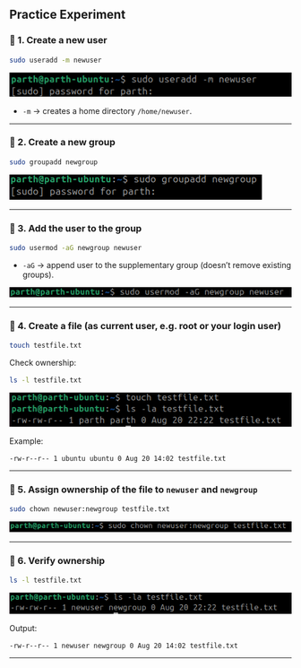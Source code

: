 Practice Experiment
---

### 🔹 1. Create a new user

```bash
sudo useradd -m newuser
```
![alt text](image5/newuser.png)


* `-m` → creates a home directory `/home/newuser`.

---

### 🔹 2. Create a new group

```bash
sudo groupadd newgroup
```

![alt text](image5/groupadd.png)

---

### 🔹 3. Add the user to the group

```bash
sudo usermod -aG newgroup newuser
```

* `-aG` → append user to the supplementary group (doesn’t remove existing groups).

![alt text](image5/neusergrio.png)


---

### 🔹 4. Create a file (as current user, e.g. root or your login user)

```bash
touch testfile.txt
```


Check ownership:

```bash
ls -l testfile.txt
```
![alt text](image5/testlsla.png)


Example:

```
-rw-r--r-- 1 ubuntu ubuntu 0 Aug 20 14:02 testfile.txt
```

---

### 🔹 5. Assign ownership of the file to `newuser` and `newgroup`

```bash
sudo chown newuser:newgroup testfile.txt
```

![alt text](image5/chowntest.png)

---

### 🔹 6. Verify ownership

```bash
ls -l testfile.txt
```

![alt text](image5/verifylsla.png)

Output:

```
-rw-r--r-- 1 newuser newgroup 0 Aug 20 14:02 testfile.txt
```

---